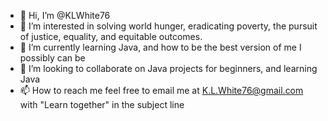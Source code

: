 - 👋 Hi, I’m @KLWhite76
- 👀 I’m interested in solving world hunger, eradicating poverty, the pursuit of justice, equality, and equitable outcomes.
- 🌱 I’m currently learning Java, and how to be the best version of me I possibly can be
- 💞️ I’m looking to collaborate on Java projects for beginners, and learning Java
- 📫 How to reach me feel free to email me at K.L.White76@gmail.com with "Learn together" in the subject line

<!---
KLWhite76/KLWhite76 is a ✨ special ✨ repository because its `README.md` (this file) appears on your GitHub profile.
You can click the Preview link to take a look at your changes.
--->
